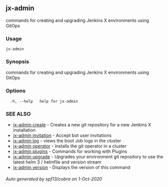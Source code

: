 ## jx-admin

commands for creating and upgrading Jenkins X environments using GitOps

### Usage

```
jx-admin
```

### Synopsis

commands for creating and upgrading Jenkins X environments using GitOps

### Options

```
  -h, --help   help for jx-admin
```

### SEE ALSO

* [jx-admin create](jx-admin_create.md)	 - Creates a new git repository for a new Jenkins X installation
* [jx-admin invitation](jx-admin_invitation.md)	 - Accept bot user invitations
* [jx-admin log](jx-admin_log.md)	 - views the boot Job logs in the cluster
* [jx-admin operator](jx-admin_operator.md)	 - installs the git operator in a cluster
* [jx-admin plugins](jx-admin_plugins.md)	 - Commands for working with Plugins
* [jx-admin upgrade](jx-admin_upgrade.md)	 - Upgrades your environment git repository to use the latest helm 3 / helmfile and version stream
* [jx-admin version](jx-admin_version.md)	 - Displays the version of this command

###### Auto generated by spf13/cobra on 1-Oct-2020
